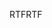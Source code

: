 <span data-ttu-id="cee82-101">RTF</span><span class="sxs-lookup"><span data-stu-id="cee82-101">RTF</span></span>
